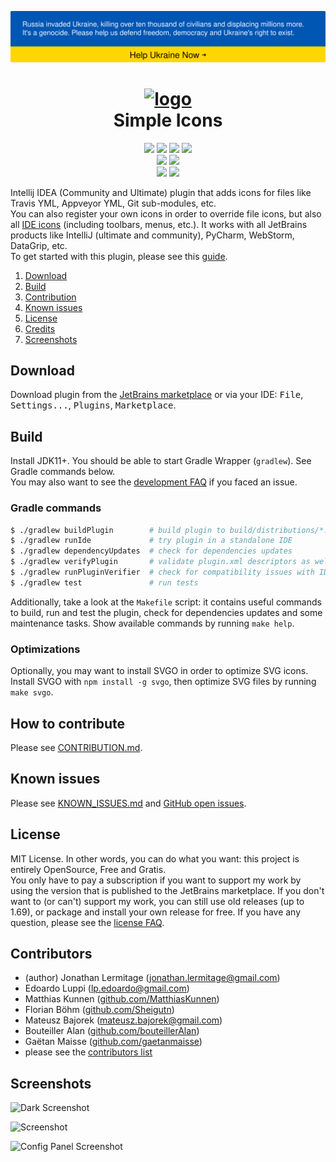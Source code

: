 [![Stand With Ukraine](https://raw.githubusercontent.com/vshymanskyy/StandWithUkraine/main/banner2-direct.svg)](https://vshymanskyy.github.io/StandWithUkraine/)

<h1 align="center">
    <a href="https://plugins.jetbrains.com/plugin/11058-extra-icons">
      <img src="./src/main/resources/META-INF/pluginIcon.svg" width="84" height="84" alt="logo"/>
    </a><br/>
    Simple Icons
</h1>

<p align="center">
    <a href="https://plugins.jetbrains.com/plugin/11058-extra-icons"><img src="https://img.shields.io/jetbrains/plugin/v/11058-extra-icons.svg"/></a>
    <a href="https://plugins.jetbrains.com/plugin/11058-extra-icons"><img src="https://img.shields.io/jetbrains/plugin/d/11058-extra-icons.svg"/></a>
    <a href="https://github.com/vesavlad/intellij-extra-icons-plugin/blob/master/LICENSE.txt"><img src="https://img.shields.io/github/license/vesavlad/intellij-extra-icons-plugin.svg"/></a>
    <a href="https://github.com/vesavlad/intellij-extra-icons-plugin/graphs/contributors"><img src="https://img.shields.io/github/contributors/vesavlad/intellij-extra-icons-plugin"/></a><br>
    <a href="https://github.com/vesavlad/intellij-extra-icons-plugin/actions?query=workflow%3A%22Build%22"><img src="https://github.com/vesavlad/intellij-extra-icons-plugin/workflows/Build/badge.svg"/></a>
    <a href="https://github.com/vesavlad/intellij-extra-icons-plugin/actions?query=workflow%3A%22Compatibility%22"><img src="https://github.com/vesavlad/intellij-extra-icons-plugin/workflows/Compatibility/badge.svg"/></a><br>
    <a href="https://github.com/vesavlad/intellij-extra-icons-plugin/actions?query=workflow%3A%22Build+EAP%22"><img src="https://github.com/vesavlad/intellij-extra-icons-plugin/workflows/Build%20EAP/badge.svg"/></a>
    <a href="https://github.com/vesavlad/intellij-extra-icons-plugin/actions?query=workflow%3A%22Compatibility+EAP%22"><img src="https://github.com/vesavlad/intellij-extra-icons-plugin/workflows/Compatibility%20EAP/badge.svg"/></a>
</p>

Intellij IDEA (Community and Ultimate) plugin that adds icons for files like Travis YML, Appveyor YML, Git sub-modules, etc.  
You can also register your own icons in order to override file icons, but also all [IDE icons](https://jetbrains.design/intellij/resources/icons_list/) (including toolbars, menus, etc.). It works with all JetBrains products like IntelliJ (ultimate and community), PyCharm, WebStorm, DataGrip, etc.  
To get started with this plugin, please see this [guide](docs/GET_STARTED.md).

1. [Download](#download)
2. [Build](#build)  
3. [Contribution](#how-to-contribute)  
4. [Known issues](#known-issues)  
5. [License](#license)  
6. [Credits](#contributors)  
7. [Screenshots](#screenshots)  

## Download

Download plugin from the [JetBrains marketplace](https://plugins.jetbrains.com/plugin/11058-extra-icons) or via your IDE: <kbd>File</kbd>, <kbd>Settings...</kbd>, <kbd>Plugins</kbd>, <kbd>Marketplace</kbd>.

## Build

Install JDK11+. You should be able to start Gradle Wrapper (`gradlew`). See Gradle commands below.  
You may also want to see the [development FAQ](./docs/DEV_FAQ.md) if you faced an issue.

### Gradle commands

```bash
$ ./gradlew buildPlugin        # build plugin to build/distributions/*.zip
$ ./gradlew runIde             # try plugin in a standalone IDE
$ ./gradlew dependencyUpdates  # check for dependencies updates
$ ./gradlew verifyPlugin       # validate plugin.xml descriptors as well as plugin's archive structure
$ ./gradlew runPluginVerifier  # check for compatibility issues with IDE
$ ./gradlew test               # run tests
```

Additionally, take a look at the `Makefile` script: it contains useful commands to build, run and test the plugin, check for dependencies updates and some maintenance tasks. Show available commands by running `make help`. 

### Optimizations

Optionally, you may want to install SVGO in order to optimize SVG icons. Install SVGO with `npm install -g svgo`, then optimize SVG files by running `make svgo`.

## How to contribute

Please see [CONTRIBUTION.md](CONTRIBUTION.md).

## Known issues

Please see [KNOWN_ISSUES.md](KNOWN_ISSUES.md) and [GitHub open issues](https://github.com/vesavlad/intellij-extra-icons-plugin/issues).

## License

MIT License. In other words, you can do what you want: this project is entirely OpenSource, Free and Gratis.  
You only have to pay a subscription if you want to support my work by using the version that is published to the JetBrains marketplace. If you don't want to (or can't) support my work, you can still use old releases (up to 1.69), or package and install your own release for free. If you have any question, please see the [license FAQ](docs/LICENSE_FAQ.md).

## Contributors

* (author) Jonathan Lermitage (<jonathan.lermitage@gmail.com>)
* Edoardo Luppi (<lp.edoardo@gmail.com>)
* Matthias Kunnen ([github.com/MatthiasKunnen](https://github.com/MatthiasKunnen))
* Florian Böhm ([github.com/Sheigutn](https://github.com/Sheigutn))
* Mateusz Bajorek (<mateusz.bajorek@gmail.com>)
* Bouteiller Alan ([github.com/bouteillerAlan](https://github.com/bouteillerAlan))
* Gaëtan Maisse ([github.com/gaetanmaisse](https://github.com/gaetanmaisse))
* please see the [contributors list](https://github.com/vesavlad/intellij-extra-icons-plugin/graphs/contributors)

## Screenshots

![Dark Screenshot](docs/screenshots/intellijidea-ce_dark.png)

![Screenshot](docs/screenshots/intellijidea-ce.png)

![Config Panel Screenshot](docs/screenshots/config-panel.png)
